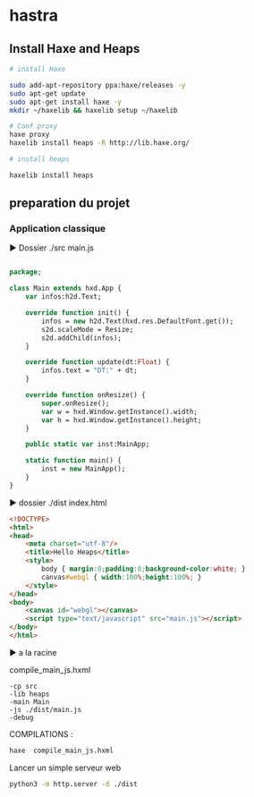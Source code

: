 # hastra

## Install Haxe and Heaps

~~~bash
# install Haxe

sudo add-apt-repository ppa:haxe/releases -y
sudo apt-get update
sudo apt-get install haxe -y
mkdir ~/haxelib && haxelib setup ~/haxelib

# Conf proxy
haxe proxy
haxelib install heaps -R http://lib.haxe.org/

# install heaps

haxelib install heaps
~~~

## preparation du projet


### Application classique

► Dossier ./src
main.js
~~~haxe

package;

class Main extends hxd.App {
	var infos:h2d.Text;

	override function init() {
		infos = new h2d.Text(hxd.res.DefaultFont.get());
		s2d.scaleMode = Resize;
		s2d.addChild(infos);
	}

	override function update(dt:Float) {
		infos.text = "DT:" + dt;
	}

	override function onResize() {
		super.onResize();
		var w = hxd.Window.getInstance().width;
		var h = hxd.Window.getInstance().height;
	}

	public static var inst:MainApp;

	static function main() {
		inst = new MainApp();
	}
}


~~~ 



► dossier ./dist
index.html 
~~~html
<!DOCTYPE>
<html>
<head>
    <meta charset="utf-8"/>
    <title>Hello Heaps</title>
    <style>
        body { margin:0;padding:0;background-color:white; }
        canvas#webgl { width:100%;height:100%; } 
    </style>
</head>
<body>
    <canvas id="webgl"></canvas>
    <script type="text/javascript" src="main.js"></script>
</body>
</html>
~~~

► a la racine

compile_main_js.hxml
~~~
-cp src
-lib heaps
-main Main
-js ./dist/main.js
-debug
~~~

COMPILATIONS :

~~~ bash
haxe  compile_main_js.hxml
~~~

Lancer un simple serveur web
~~~bash
python3 -m http.server -d ./dist
~~~